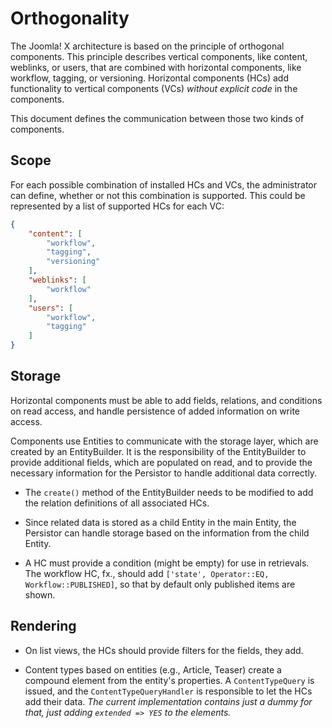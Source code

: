 # Orthogonality

The Joomla! X architecture is based on the principle of orthogonal components.
This principle describes vertical components, like content, weblinks, or users,
that are combined with horizontal components, like workflow, tagging, or versioning.
Horizontal components (HCs) add functionality to vertical components (VCs) *without explicit code* in the components.

This document defines the communication between those two kinds of components.

## Scope

For each possible combination of installed HCs and VCs, the administrator can define,
whether or not this combination is supported. This could be represented by a list of supported HCs for each VC:

```json
{
    "content": [
        "workflow",
        "tagging",
        "versioning"
    ],
    "weblinks": [
        "workflow"
    ],
    "users": [
        "workflow",
        "tagging"
    ]
}
```

## Storage

Horizontal components must be able to add fields, relations, and conditions on read access,
and handle persistence of added information on write access.

Components use Entities to communicate with the storage layer, which are created by an EntityBuilder.
It is the responsibility of the EntityBuilder to provide additional fields, which are populated on read,
and to provide the necessary information for the Persistor to handle additional data correctly.

  - The `create()` method of the EntityBuilder needs to be modified to add the relation definitions
    of all associated HCs.

  - Since related data is stored as a child Entity in the main Entity,
    the Persistor can handle storage based on the information from the child Entity.

  - A HC must provide a condition (might be empty) for use in retrievals.
    The workflow HC, fx., should add `['state', Operator::EQ, Workflow::PUBLISHED]`,
    so that by default only published items are shown.

## Rendering

  - On list views, the HCs should provide filters for the fields, they add.
  
  - Content types based on entities (e.g., Article, Teaser) create a compound element from the entity's properties.
    A `ContentTypeQuery` is issued, and the `ContentTypeQueryHandler` is responsible to let the HCs add their data.
    *The current implementation contains just a dummy for that, just adding `extended => YES` to the elements.*
